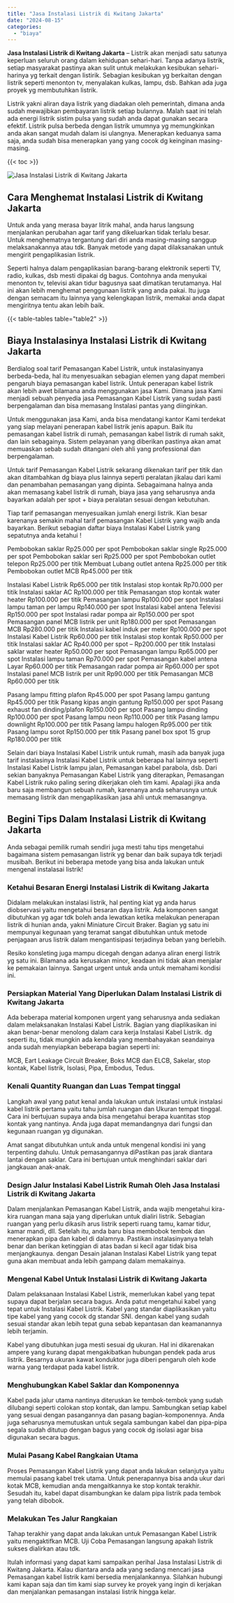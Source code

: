 ```yaml
---
title: "Jasa Instalasi Listrik di Kwitang Jakarta"
date: "2024-08-15"
categories: 
  - "biaya"
---
```


**Jasa Instalasi Listrik di Kwitang Jakarta** – Listrik akan menjadi satu satunya keperluan seluruh orang dalam kehidupan sehari-hari. Tanpa adanya listrik, setiap masyarakat pastinya akan sulit untuk melakukan kesibukan sehari-harinya yg terkait dengan listirik. Sebagian kesibukan yg berkaitan dengan listrik seperti menonton tv, menyalakan kulkas, lampu, dsb. Bahkan ada juga proyek yg membutuhkan listrik.

Listrik yakni aliran daya listrik yang diadakan oleh pemerintah, dimana anda sudah mewajibkan pembayaran listrik setiap bulannya. Malah saat ini telah ada energi listrik sistim pulsa yang sudah anda dapat gunakan secara efektif. Listrik pulsa berbeda dengan listrik umumnya yg memungkinkan anda akan sangat mudah dalam isi ulangnya. Menerapkan keduanya sama saja, anda sudah bisa menerapkan yang yang cocok dg keinginan masing-masing.

{{< toc >}}

![Jasa Instalasi Listrik di Kwitang Jakarta](/images/instalasi-listrik-murah09.png)

## Cara Menghemat Instalasi Listrik di Kwitang Jakarta

Untuk anda yang merasa bayar litrik mahal, anda harus langsung menjalankan perubahan agar tarif yang dikeluarkan tidak terlalu besar. Untuk menghematnya tergantung dari diri anda masing-masing sanggup melaksanakannya atau tdk. Banyak metode yang dapat dilaksanakan untuk mengirit pengaplikasian listrik.

Seperti halnya dalam pengaplikasian barang-barang elektronik seperti TV, radio, kulkas, dsb mesti dipakai dg bagus. Contohnya anda menyukai menonton tv, televisi akan tidur bagusnya saat dimatikan terutamanya. Hal ini akan lebih menghemat penggunaan listrik yang anda pakai. Itu juga dengan semacam itu lainnya yang kelengkapan listrik, memakai anda dapat mengiritnya tentu akan lebih baik.

{{< table-tables table="table2" >}}

## Biaya Instalasinya Instalasi Listrik di Kwitang Jakarta

Berdialog soal tarif Pemasangan Kabel Listrik, untuk instalasinyanya berbeda-beda, hal itu menyesuaikan sebagian elemen yang dapat memberi pengaruh biaya pemasangan kabel listrik. Untuk penerapan kabel listrik akan lebih awet bilamana anda menggunakan jasa Kami. Dimana jasa Kami menjadi sebuah penyedia jasa Pemasangan Kabel Listrik yang sudah pasti berpengalaman dan bisa memasang Instalasi pantas yang diinginkan.

Untuk menggunakan jasa Kami, anda bisa mendatangi kantor Kami terdekat yang siap melayani penerapan kabel listrik jenis apapun. Baik itu pemasangan kabel listrik di rumah, pemasangan kabel listrik di rumah sakit, dan lain sebagainya. Sistem pelayanan yang diberikan pastinya akan amat memuaskan sebab sudah ditangani oleh ahli yang professional dan berpengalaman.

Untuk tarif Pemasangan Kabel Listrik sekarang dikenakan tarif per titik dan akan ditambahkan dg biaya plus lainnya seperti peralatan jikalau dari kami dan penambahan pemasangan yang dipinta. Sebagaimana halnya anda akan memasang kabel listrik di rumah, biaya jasa yang seharusnya anda bayarkan adalah per spot + biaya peralatan sesuai dengan kebutuhan.

Tiap tarif pemasangan menyesuaikan jumlah energi listrik. Kian besar karenanya semakin mahal tarif pemasangan Kabel Listrik yang wajib anda bayarkan. Berikut sebagian daftar biaya Instalasi Kabel Listrik yang sepatutnya anda ketahui !

Pembobokan saklar Rp25.000 per spot Pembobokan saklar single Rp25.000 per spot Pembobokan saklar seri Rp25.000 per spot Pembobokan outlet telepon Rp25.000 per titik Membuat Lubang outlet antena Rp25.000 per titik Pembobokan outlet MCB Rp45.000 per titik

Instalasi Kabel Listrik Rp65.000 per titik Instalasi stop kontak Rp70.000 per titik Instalasi saklar AC Rp100.000 per titik Pemasangan stop kontak water heater Rp100.000 per titik Pemasangan lampu Rp100.000 per spot Instalasi lampu taman per lampu Rp140.000 per spot Instalasi kabel antena Televisi Rp150.000 per spot Instalasi radar pompa air Rp150.000 per spot Pemasangan panel MCB listrik per unit Rp180.000 per spot Pemasangan MCB Rp280.000 per titik Instalasi kabel induk per meter Rp100.000 per spot Instalasi Kabel Listrik Rp60.000 per titik Instalasi stop kontak Rp50.000 per titik Instalasi saklar AC Rp40.000 per spot – Rp200.000 per titik Instalasi saklar water heater Rp50.000 per spot Pemasangan lampu Rp65.000 per spot Instalasi lampu taman Rp70.000 per spot Pemasangan kabel antena Layar Rp60.000 per titik Pemasangan radar pompa air Rp60.000 per spot Instalasi panel MCB listrik per unit Rp90.000 per titik Pemasangan MCB Rp60.000 per titik

Pasang lampu fitting plafon Rp45.000 per spot Pasang lampu gantung Rp45.000 per titik Pasang kipas angin gantung Rp150.000 per spot Pasang exhaust fan dinding/plafon Rp150.000 per spot Pasang lampu dinding Rp100.000 per spot Pasang lampu neon Rp110.000 per titik Pasang lampu downlight Rp100.000 per titik Pasang lampu halogen Rp95.000 per titik Pasang lampu sorot Rp150.000 per titik Pasang panel box spot 15 grup Rp180.000 per titik

Selain dari biaya Instalasi Kabel Listrik untuk rumah, masih ada banyak juga tarif instalasinya Instalasi Kabel Listrik untuk beberapa hal lainnya seperti Instalasi Kabel Listrik lampu jalan, Pemasangan kabel parabola, dsb. Dari sekian banyaknya Pemasangan Kabel Listrik yang diterapkan, Pemasangan Kabel Listrik ruko paling sering dikerjakan oleh tim kami. Apalagi jika anda baru saja membangun sebuah rumah, karenanya anda seharusnya untuk memasang listrik dan mengaplikasikan jasa ahli untuk memasangnya.

## Begini Tips Dalam Instalasi Listrik di Kwitang Jakarta


Anda sebagai pemilik rumah sendiri juga mesti tahu tips mengetahui bagaimana sistem pemasangan listrik yg benar dan baik supaya tdk terjadi musibah. Berikut ini beberapa metode yang bisa anda lakukan untuk mengenal instalasai listrik!

### Ketahui Besaran Energi Instalasi Listrik di Kwitang Jakarta

Didalam melakukan instalasi listrik, hal penting kiat yg anda harus diobservasi yaitu mengetahui besaran daya listrik. Ada komponen sangat dibutuhkan yg agar tdk boleh anda lewatkan ketika melakukan penerapan listrik di hunian anda, yakni Miniature Circuit Braker. Bagian yg satu ini mempunyai kegunaan yang teramat sangat dibutuhkan untuk metode penjagaan arus listrik dalam mengantisipasi terjadinya beban yang berlebih.

Resiko konsleting juga mampu dicegah dengan adanya aliran energi listrik yg satu ini. Bilamana ada kerusakan minor, keadaan ini tidak akan menjalar ke pemakaian lainnya. Sangat urgent untuk anda untuk memahami kondisi ini.

### Persiapkan Material Yang Diperlukan Dalam Instalasi Listrik di Kwitang Jakarta

Ada beberapa material komponen urgent yang seharusnya anda sediakan dalam melaksanakan Instalasi Kabel Listrik. Bagian yang diaplikasikan ini akan benar-benar menolong dalam cara kerja Instalasi Kabel Listrik. dg seperti itu, tidak mungkin ada kendala yang membahayakan seandainya anda sudah menyiapkan beberapa bagian seperti ini:

MCB, Eart Leakage Circuit Breaker, Boks MCB dan ELCB, Sakelar, stop kontak, Kabel listrik, Isolasi, Pipa, Embodus, Tedus.

### Kenali Quantity Ruangan dan Luas Tempat tinggal

Langkah awal yang patut kenal anda lakukan untuk instalasi untuk instalasi kabel listrik pertama yaitu tahu jumlah ruangan dan Ukuran tempat tinggal. Cara ini bertujuan supaya anda bisa mengetahui berapa kuantitas stop kontak yang nantinya. Anda juga dapat memandangnya dari fungsi dan kegunaan ruangan yg digunakan.

Amat sangat dibutuhkan untuk anda untuk mengenal kondisi ini yang terpenting dahulu. Untuk pemasangannya diPastikan pas jarak diantara lantai dengan saklar. Cara ini bertujuan untuk menghindari saklar dari jangkauan anak-anak.

### Design Jalur Instalasi Kabel Listrik Rumah Oleh Jasa Instalasi Listrik di Kwitang Jakarta

Dalam menjalankan Pemasangan Kabel Listrik, anda wajib mengetahui kira-kira ruangan mana saja yang diperlukan untuk dialiri listrik. Sebagian ruangan yang perlu dikasih arus listrik seperti ruang tamu, kamar tidur, kamar mandi, dll. Setelah itu, anda baru bisa membobok tembok dan menerapkan pipa dan kabel di dalamnya. Pastikan instalasinyanya telah benar dan berikan ketinggian di atas badan si kecil agar tidak bisa menjangkaunya. dengan Desain jalanan Instalasi Kabel Listrik yang tepat guna akan membuat anda lebih gampang dalam memakainya.

### Mengenal Kabel Untuk Instalasi Listrik di Kwitang Jakarta

Dalam pelaksanaan Instalasi Kabel Listrik, memerlukan kabel yang tepat supaya dapat berjalan secara bagus. Anda patut mengetahui kabel yang tepat untuk Instalasi Kabel Listrik. Kabel yang standar diaplikasikan yaitu tipe kabel yang yang cocok dg standar SNI. dengan kabel yang sudah sesuai standar akan lebih tepat guna sebab kepantasan dan keamanannya lebih terjamin.

Kabel yang dibutuhkan juga mesti sesuai dg ukuran. Hal ini dikarenakan ampere yang kurang dapat mengakibatkan hubungan pendek pada arus listrik. Besarnya ukuran kawat konduktor juga diberi pengaruh oleh kode warna yang terdapat pada kabel listrik.

### Menghubungkan Kabel Saklar dan Komponennya

Kabel pada jalur utama nantinya diteruskan ke tembok-tembok yang sudah dilubangi seperti colokan stop kontak, dan lampu. Sambungkan setiap kabel yang sesuai dengan pasangannya dan pasang bagian-komponennya. Anda juga seharusnya memutuskan untuk segala sambungan kabel dan pipa-pipa segala sudah ditutup dengan bagus yang cocok dg isolasi agar bisa digunakan secara bagus.

### Mulai Pasang Kabel Rangkaian Utama

Proses Pemasangan Kabel Listrik yang dapat anda lakukan selanjutya yaitu memulai pasang kabel trek utama. Untuk penerapannya bisa anda ukur dari kotak MCB, kemudian anda mengaitkannya ke stop kontak terakhir. Sesudah itu, kabel dapat disambungkan ke dalam pipa listrik pada tembok yang telah dibobok.

### Melakukan Tes Jalur Rangkaian

Tahap terakhir yang dapat anda lakukan untuk Pemasangan Kabel Listrik yaitu mengaktifkan MCB. Uji Coba Pemasangan langsung apakah listrik sukses dialirkan atau tdk.

Itulah informasi yang dapat kami sampaikan perihal Jasa Instalasi Listrik di Kwitang Jakarta. Kalau diantara anda ada yang sedang mencari jasa Pemasangan kabel listrik kami bersedia menjalankannya. Silahkan hubungi kami kapan saja dan tim kami siap survey ke proyek yang ingin di kerjakan dan menjalankan pemasangan instalasi listrik hingga kelar.
